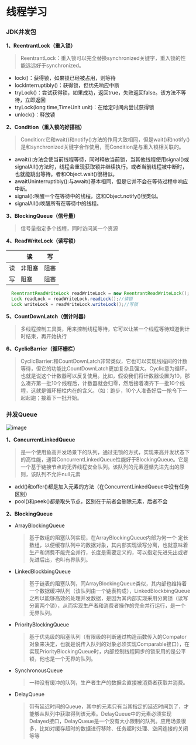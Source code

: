 # 线程学习
### JDK并发包
**1、ReentrantLock（重入锁）**
>  ReentrantLock：重入锁可以完全替换synchronized关键字，重入锁的性能远远好于synchronized。
 *  lock()：获得锁，如果锁已经被占用，则等待
 *  lockInterruptibly()：获得锁，但优先响应中断
 *  tryLock()：尝试获得锁，如果成功，返回true，失败返回false。该方法不等待，立即返回
 *  tryLock(long time,TimeUnit unit)：在给定时间内尝试获得锁
 *  unlock()：释放锁

**2、Condition（重入锁的好搭档）**
> Condition:它和wait()和notify()方法的作用大致相同，但是wait()和notify()是和synchronized关键字合作使用，而Condition是与重入锁相关联的。
 * await():方法会使当前线程等待，同时释放当前锁，当其他线程使用signal()或signalAll()方法时，线程会重现获取锁并继续执行。或者当前线程被中断时，也就能跳出等待。者和Object.wait()很相似。
 * awaitUninterruptibly():与await()基本相同，但是它并不会在等待过程中响应中断。
 * signal():唤醒一个在等待中的线程，这和Object.notify()很类似。
 * signalAll():唤醒所有在等待中的线程。
 
 **3、BlockingQueue（信号量）**
>信号量指定多个线程，同时访问某一个资源

**4、ReadWriteLock（读写锁）**

|| 读 | 写|
|--|--|--|
|读|非阻塞|阻塞|
|写|阻塞|阻塞|

```java
  ReentrantReadWriteLock readWriteLock = new ReentrantReadWriteLock();
  Lock readLock = readWriteLock.readLock();//读锁
  Lock writeLock = readWriteLock.writeLock();//写锁
```


**5、CountDownLatch（倒计时器）**
>多线程控制工具类，用来控制线程等待，它可以让某一个线程等待知道倒计时结束，再开始执行

**6、CyclicBarrier（循环栅栏）**
>CyclicBarrier:和CountDownLatch非常类似，它也可以实现线程间的计数等待，但它的功能比CountDownLatch更加复杂且强大。Cyclic意为循环，也就是说这个计数器可以反复使用。比如，假设我们将计数器设置为10，那么凑齐第一批10个线程后，计数器就会归零，然后接着凑齐下一批10个线程，这就是循环栅栏内在的含义。（如：跑步，10个人准备好后一抢令下一起起跑；接着下一批开始。

### 并发Queue
![image](https://github.com/ZHI-XINHUA/imageResource/blob/master/queue1.png)

**1、ConcurrentLinkedQueue**
>是一个使用鱼高并发场景下的队列，通过无锁的方式，实现来高并发状态下的高性能，通常ConcurrentLinkedQueue性能好于BlockingQueue。它是一个基于链接节点的无界线程安全队列。该队列的元素遵循先进先出的原则，该队列不允许null元素
- add()和offer()都是加入元素的方法（在ConcurrentLinkedQueue中没有任务区别）
- pool()和peek()都是取头节点，区别在于前者会删除元素，后者不会

**2、BlockingQueue**
- ArrayBlockingQueue
    >基于数组的阻塞队列实现，在ArrayBlockingQueue内部为何一个 定长数组，以便缓存队列中的数据对象，其内部实现读写分离，也就意味着生产和消费不能完全并行，长度是需要定义的，可以指定先进先出或者先进后出，也叫有界队列。

- LinkedBlockbingQueue
    >基于链表的阻塞队列，同ArrayBlockingQueue类似，其内部也维持着一个数据缓冲队列（该队列由一个链表构成），LinkedBlockbingQueue之所以能够高效的处理并发数据，是因为其内部实现采用分离锁（读写分离两个锁），从而实现生产者和消费者操作的完全并行运行，是一个无界队列。

- PriorityBlockingQueue
    >基于优先级的阻塞队列（有限级的判断通过构造函数传入的Compator对象来决定，也就是说传入队列的对象必须实现Comparable接口），在实现PriorityBlockingQueue时，内部控制线程同步的锁采用的是公平锁，他也是一个无界的队列。

- SynchronousQueue
    > 一种没有缓冲的队列，生产者生产的数据会直接被消费者获取并消费。

- DelayQueue
    >带有延迟时间的Queue，其中的元素只有当其指定的延迟时间到了，才能够从队列中获取得到该元素。DelayQueue中的元素必须实现Delayed接口，DelayQueue是一个没有大小限制的队列。应用场景很多，比如对缓存超时的数据进行移除、任务超时处理、空闲连接的关闭等等
